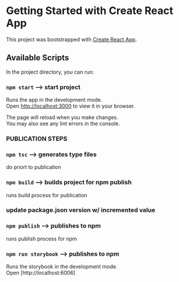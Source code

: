 # Getting Started with Create React App

This project was bootstrapped with [Create React App](https://github.com/facebook/create-react-app).

## Available Scripts

In the project directory, you can run:

### `npm start` --> start project


Runs the app in the development mode.\
Open [http://localhost:3000](http://localhost:3000) to view it in your browser.

The page will reload when you make changes.\
You may also see any lint errors in the console.


### PUBLICATION STEPS

### `npm tsc` --> generates type files
do priort to publication

### `npm build` --> builds project for npm publish

runs build process for publication

### update package.json version w/ incremented value

### `npm publish` --> publishes to npm

runs publish process for npm

### `npm run storybook` --> publishes to npm


Runs the storybook in the development mode.\
Open [http://localhost:6006]


